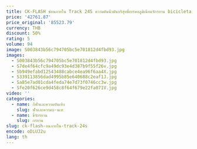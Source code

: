 ```yaml
---
title: CK-FLASH ซ่อนภายใน Track 24S ความดันน้ํามันบริสุทธิ์เบรคอลูมิเนียมจักรยาน bicicletas de montañaд
price: '42761.87'
price_original: '85523.79'
currency: THB
discount: 50%
rating: 5
volume: 94
image: S003843b56c794705bc5e701812d4fbd93.jpg
images:
  - S003843b56c794705bc5e701812d4fbd93.jpg
  - S7de4f64cfc9a49dc93e4d387b9f55f26v.jpg
  - Sb949efabd12543488cabce4ea96f6aa4X.jpg
  - S339113856dad4995b85e640688c2eaf1J.jpg
  - Sa85e7ad01cda4feda74e7d73f0746cc3w.jpg
  - Sfe20f626ce9d458c8f64f679e22fa071V.jpg
video: ''
categories:
  - name: กีฬาและความบันเทิง
    slug: ฬาและความบ-นเท
  - name: ขี่จักรยาน
    slug: กรยาน
slug: ck-flash-อนภายใน-track-24s
encode: oDiUJ2u
lang: th
---
```

  